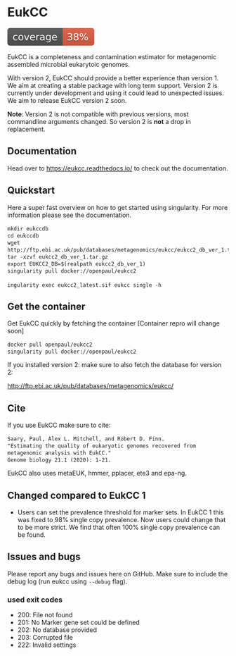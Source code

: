 # EukCC 

![Coverage.py coverage](badges/coverage.svg)

EukCC is a completeness and contamination estimator for metagenomic assembled
microbial eukarytoic genomes. 

With version 2, EukCC should provide a better experience than
version 1. We aim at creating a stable package with long term support.
Version 2 is currently under development and using it could lead to unexpected issues. We aim to 
release EukCC version 2 soon.

**Note**: Version 2 is not compatible with previous versions, most commandline arguments changed.
So version 2 is **not** a drop in replacement.

## Documentation
Head over to https://eukcc.readthedocs.io/ to check out the documentation.


## Quickstart

Here a super fast overview on how to get started using singularity. For more information
please see the documentation.

```
mkdir eukccdb
cd eukccdb
wget http://ftp.ebi.ac.uk/pub/databases/metagenomics/eukcc/eukcc2_db_ver_1.tar.gz
tar -xzvf eukcc2_db_ver_1.tar.gz
export EUKCC2_DB=$(realpath eukcc2_db_ver_1)
singularity pull docker://openpaul/eukcc2

ingularity exec eukcc2_latest.sif eukcc single -h
```

## Get the container

Get EukCC quickly by fetching the container [Container repro will change soon]
```
docker pull openpaul/eukcc2
singularity pull docker://openpaul/eukcc2
```
If you installed version 2: make sure to also fetch the database for version 2:

http://ftp.ebi.ac.uk/pub/databases/metagenomics/eukcc/

## Cite

If you use EukCC make sure to cite:

```
Saary, Paul, Alex L. Mitchell, and Robert D. Finn. 
"Estimating the quality of eukaryotic genomes recovered from metagenomic analysis with EukCC." 
Genome biology 21.1 (2020): 1-21.
```

EukCC also uses metaEUK, hmmer, pplacer, ete3 and epa-ng. 


## Changed compared to EukCC 1
- Users can set the prevalence threshold  for marker sets. In EukCC 1 
  this was fixed to 98% single copy prevalence.  Now users could change that to be more strict.
  We find that often 100% single copy prevalence can be found. 

## Issues and bugs

Please report any bugs and issues here on GitHub. Make sure to
include the debug log (run eukcc using `--debug` flag).

### used exit codes
- 200: File not found
- 201: No Marker gene set could be defined
- 202: No database provided
- 203: Corrupted file
- 222: Invalid settings


